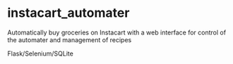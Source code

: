 # instacart_automater
Automatically buy groceries on Instacart with a web interface for control of the automater and management of recipes

Flask/Selenium/SQLite
